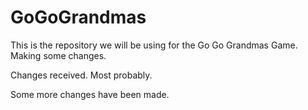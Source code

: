 # GoGoGrandmas
This is the repository we will be using for the Go Go Grandmas Game.
Making some changes.

Changes received. Most probably.

Some more changes have been made.
